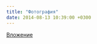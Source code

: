 ```yaml
---
title: "Фотография"
date: 2014-08-13 10:39:00 +0300
---
```



[Вложение](https://vk.com/photo41076938_334215143)

